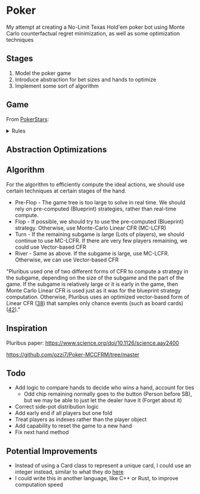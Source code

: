 # Poker

My attempt at creating a No-Limit Texas Hold'em poker bot using Monte Carlo counterfactual regret minimization, as well as some optimization techniques

## Stages

1. Model the poker game
2. Introduce abstraction for bet sizes and hands to optimize
3. Implement some sort of algorithm

## Game

From [PokerStars](https://www.pokerstars.com/poker/games/texas-holdem/):

<details>
<summary>Rules</summary>

## No-Limit Texas Hold'em Rules (For Python Implementation)

## 1. Rules of the Game

- **Players:** Typically **2-10 players** per table.
- **Deck:** **52-card deck**, no jokers.
- **Objective:** Win chips by either:
  - Having the **best 5-card hand** at showdown.
  - **Forcing all other players to fold** before showdown.
- **Blinds:** Two players post **mandatory bets** (small blind & big blind) before the hand starts.
- **Betting:** **No limit** means any player can bet **any amount of their chips** at any time.
- **Community Cards:** **5 shared cards** are dealt face-up in three stages (**flop, turn, river**).
- **Hole Cards:** Each player gets **two private cards**.

---

## 2. Flow of the Game

1. **Blinds are posted**
   - Small blind (SB) and big blind (BB) are posted.
2. **Pre-Flop (First Betting Round)**
   - **Each player gets 2 hole cards** (private cards).
   - **Action starts from the player to the left of BB** and moves clockwise.
   - Players can call, raise, or fold.
   - Ends when all bets are equal or all but one player folds.
3. **Flop (Second Betting Round)**
   - **3 community cards are dealt face-up**.
   - Another round of betting starts from the **first active player left of the dealer**.
4. **Turn (Third Betting Round)**
   - **1 more community card is dealt**.
   - Another betting round follows, same as the flop.
5. **River (Final Betting Round)**
   - **Final community card is dealt**.
   - Last round of betting.
6. **Showdown (If 2+ Players Remain)**
   - Players reveal hands.
   - **Best 5-card hand wins** (combining hole cards + community cards).
   - If all but one player folds before showdown, the last remaining player wins **without showing their cards**.

---

## 3. Actions a Player Can Take

- **Fold:** Discard hand, forfeit the round.
- **Call:** Match the current bet.
- **Check:** If no bet is made, pass action to next player.
- **Bet:** If no bet has been made, place a bet.
- **Raise:** Increase the current bet amount.
- **All-in:** Bet all remaining chips.

---

## 4. When Rounds End

- **Betting rounds end when:**
  - All players have **matched the highest bet**, OR
  - All but one player **folds**.
- **Hand ends when:**
  - Showdown occurs and the best hand is determined, OR
  - All players but one fold.

---

## 5. How the Game is Resolved

- **If everyone folds except one player →** That player wins the pot.
- **If showdown occurs:**

  - Each player makes the **best 5-card hand** from **hole cards + community cards**.
  - Standard **poker hand rankings** determine the winner.
  - **Ties split the pot**.

---

## 6. How the Game Continues

- **If the game is to continue:**
  - All the roles are shifted to the left, in a clock-wise manner, from the dealer.
  - BB becomes SB, SB becomes dealer, dealer becomes a regular player.
  - **If there are only 2 players:**
    - The SB becomes the dealer, and the first to action is the BB.

## 7. Side Pots

Side pots were pretty tricky to implement, here are the guidelines:

In poker, when multiple side pots are created, they are resolved in the following order:

Last Side Pot First: The side pot created by the latest all-in bet is resolved first.
Work Backwards: After the first side pot is awarded, the process continues with the next-to-last side pot, and so on, until all side pots are resolved.
Main Pot Last: Finally, the main pot is awarded to the player with the best hand among all players who contributed to it.
Example:
Eligibility: Only players who contributed to a particular side pot are eligible to win it.

</details>

## Abstraction Optimizations

## Algorithm

For the algorithm to efficiently compute the ideal actions, we should use certain techniques at certain stages of the hand.

- Pre-Flop - The game tree is too large to solve in real time. We should rely on pre-computed (Blueprint) strategies, rather than real-time compute.
- Flop - If possible, we should try to use the pre-computed (Blueprint) strategy. Otherwise, use Monte-Carlo Linear CFR (MC-LCFR)
- Turn - If the remaining subgame is large (Lots of players), we should continue to use MC-LCFR. If there are very few players remaining, we could use Vector-based CFR
- River - Same as above. If the subgame is large, use MC-LCFR. Otherwise, we can use Vector-based CFR

"Pluribus used one of two different forms of CFR to compute a strategy in the subgame, depending on the size of the subgame and the part of the game. If the subgame is relatively large or it is early in the game, then Monte Carlo Linear CFR is used just as it was for the blueprint strategy computation. Otherwise, Pluribus uses an optimized vector-based form of Linear CFR ([38](https://ojs.aaai.org/index.php/AAAI/article/view/4007)) that samples only chance events (such as board cards) ([42](https://poker.cs.ualberta.ca/publications/AAMAS12-pcs.pdf))."

## Inspiration

Pluribus paper: https://www.science.org/doi/10.1126/science.aay2400

https://github.com/ozzi7/Poker-MCCFRM/tree/master

## Todo

- Add logic to compare hands to decide who wins a hand, account for ties
  - Odd chip remaining normally goes to the button (Person before SB), but we may be able to just let the dealer have it (Forget about it)
- Correct side-pot distribution logic
- Add early end if all players but one fold
- Treat players as indexes rather than the player object
- Add capability to reset the game to a new hand
- Fix next hand method

## Potential Improvements

- Instead of using a Card class to represent a unique card, I could use an integer instead, similar to what they do [here](https://github.com/worldveil/deuces/blob/master/deuces/card.py)
- I could write this in another language, like C++ or Rust, to improve computation speed
